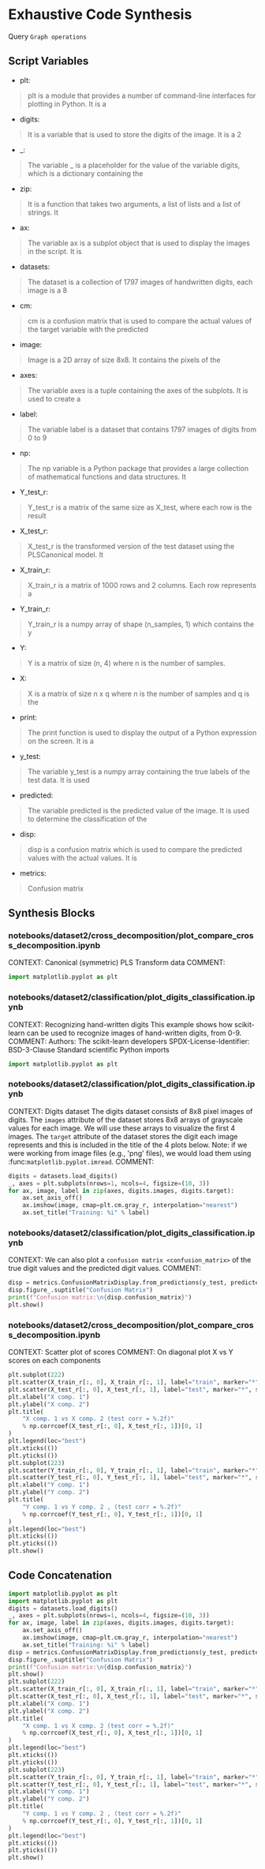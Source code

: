 # Exhaustive Code Synthesis
Query `Graph operations`
## Script Variables
- plt:<br>
>plt is a module that provides a number of command-line interfaces for plotting in Python. It is a
- digits:<br>
>It is a variable that is used to store the digits of the image. It is a 2
- _:<br>
>The variable _ is a placeholder for the value of the variable digits, which is a dictionary containing the
- zip:<br>
>It is a function that takes two arguments, a list of lists and a list of strings. It
- ax:<br>
>The variable ax is a subplot object that is used to display the images in the script. It is
- datasets:<br>
>The dataset is a collection of 1797 images of handwritten digits, each image is a 8
- cm:<br>
>cm is a confusion matrix that is used to compare the actual values of the target variable with the predicted
- image:<br>
>Image is a 2D array of size 8x8. It contains the pixels of the
- axes:<br>
>The variable axes is a tuple containing the axes of the subplots. It is used to create a
- label:<br>
>The variable label is a dataset that contains 1797 images of digits from 0 to 9
- np:<br>
>The np variable is a Python package that provides a large collection of mathematical functions and data structures. It
- Y_test_r:<br>
>Y_test_r is a matrix of the same size as X_test, where each row is the result
- X_test_r:<br>
>X_test_r is the transformed version of the test dataset using the PLSCanonical model. It
- X_train_r:<br>
>X_train_r is a matrix of 1000 rows and 2 columns. Each row represents a
- Y_train_r:<br>
>Y_train_r is a numpy array of shape (n_samples, 1) which contains the y
- Y:<br>
>Y is a matrix of size (n, 4) where n is the number of samples.
- X:<br>
>X is a matrix of size n x q where n is the number of samples and q is the
- print:<br>
>The print function is used to display the output of a Python expression on the screen. It is a
- y_test:<br>
>The variable y_test is a numpy array containing the true labels of the test data. It is used
- predicted:<br>
>The variable predicted is the predicted value of the image. It is used to determine the classification of the
- disp:<br>
>disp is a confusion matrix which is used to compare the predicted values with the actual values. It is
- metrics:<br>
>Confusion matrix
## Synthesis Blocks
### notebooks/dataset2/cross_decomposition/plot_compare_cross_decomposition.ipynb
CONTEXT:  Canonical (symmetric) PLS   Transform data   COMMENT:
```python
import matplotlib.pyplot as plt
```

### notebooks/dataset2/classification/plot_digits_classification.ipynb
CONTEXT:   Recognizing hand-written digits  This example shows how scikit-learn can be used to recognize images of hand-written digits, from 0-9.
COMMENT: Authors: The scikit-learn developers SPDX-License-Identifier: BSD-3-Clause Standard scientific Python imports
```python
import matplotlib.pyplot as plt
```

### notebooks/dataset2/classification/plot_digits_classification.ipynb
CONTEXT:  Digits dataset  The digits dataset consists of 8x8 pixel images of digits. The ``images`` attribute of the dataset stores 8x8 arrays of
grayscale values for each image. We will use these arrays to visualize the first 4 images. The ``target`` attribute of the dataset stores the digit
each image represents and this is included in the title of the 4 plots below.  Note: if we were working from image files (e.g., 'png' files), we would
load them using :func:`matplotlib.pyplot.imread`.   COMMENT:
```python
digits = datasets.load_digits()
_, axes = plt.subplots(nrows=1, ncols=4, figsize=(10, 3))
for ax, image, label in zip(axes, digits.images, digits.target):
    ax.set_axis_off()
    ax.imshow(image, cmap=plt.cm.gray_r, interpolation="nearest")
    ax.set_title("Training: %i" % label)
```

### notebooks/dataset2/classification/plot_digits_classification.ipynb
CONTEXT: We can also plot a `confusion matrix <confusion_matrix>` of the true digit values and the predicted digit values.   COMMENT:
```python
disp = metrics.ConfusionMatrixDisplay.from_predictions(y_test, predicted)
disp.figure_.suptitle("Confusion Matrix")
print(f"Confusion matrix:\n{disp.confusion_matrix}")
plt.show()
```

### notebooks/dataset2/cross_decomposition/plot_compare_cross_decomposition.ipynb
CONTEXT:  Scatter plot of scores   COMMENT: On diagonal plot X vs Y scores on each components
```python
plt.subplot(222)
plt.scatter(X_train_r[:, 0], X_train_r[:, 1], label="train", marker="*", s=50)
plt.scatter(X_test_r[:, 0], X_test_r[:, 1], label="test", marker="*", s=50)
plt.xlabel("X comp. 1")
plt.ylabel("X comp. 2")
plt.title(
    "X comp. 1 vs X comp. 2 (test corr = %.2f)"
    % np.corrcoef(X_test_r[:, 0], X_test_r[:, 1])[0, 1]
)
plt.legend(loc="best")
plt.xticks(())
plt.yticks(())
plt.subplot(223)
plt.scatter(Y_train_r[:, 0], Y_train_r[:, 1], label="train", marker="*", s=50)
plt.scatter(Y_test_r[:, 0], Y_test_r[:, 1], label="test", marker="*", s=50)
plt.xlabel("Y comp. 1")
plt.ylabel("Y comp. 2")
plt.title(
    "Y comp. 1 vs Y comp. 2 , (test corr = %.2f)"
    % np.corrcoef(Y_test_r[:, 0], Y_test_r[:, 1])[0, 1]
)
plt.legend(loc="best")
plt.xticks(())
plt.yticks(())
plt.show()
```

## Code Concatenation
```python
import matplotlib.pyplot as plt
import matplotlib.pyplot as plt
digits = datasets.load_digits()
_, axes = plt.subplots(nrows=1, ncols=4, figsize=(10, 3))
for ax, image, label in zip(axes, digits.images, digits.target):
    ax.set_axis_off()
    ax.imshow(image, cmap=plt.cm.gray_r, interpolation="nearest")
    ax.set_title("Training: %i" % label)
disp = metrics.ConfusionMatrixDisplay.from_predictions(y_test, predicted)
disp.figure_.suptitle("Confusion Matrix")
print(f"Confusion matrix:\n{disp.confusion_matrix}")
plt.show()
plt.subplot(222)
plt.scatter(X_train_r[:, 0], X_train_r[:, 1], label="train", marker="*", s=50)
plt.scatter(X_test_r[:, 0], X_test_r[:, 1], label="test", marker="*", s=50)
plt.xlabel("X comp. 1")
plt.ylabel("X comp. 2")
plt.title(
    "X comp. 1 vs X comp. 2 (test corr = %.2f)"
    % np.corrcoef(X_test_r[:, 0], X_test_r[:, 1])[0, 1]
)
plt.legend(loc="best")
plt.xticks(())
plt.yticks(())
plt.subplot(223)
plt.scatter(Y_train_r[:, 0], Y_train_r[:, 1], label="train", marker="*", s=50)
plt.scatter(Y_test_r[:, 0], Y_test_r[:, 1], label="test", marker="*", s=50)
plt.xlabel("Y comp. 1")
plt.ylabel("Y comp. 2")
plt.title(
    "Y comp. 1 vs Y comp. 2 , (test corr = %.2f)"
    % np.corrcoef(Y_test_r[:, 0], Y_test_r[:, 1])[0, 1]
)
plt.legend(loc="best")
plt.xticks(())
plt.yticks(())
plt.show()
```
